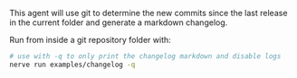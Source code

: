 This agent will use git to determine the new commits since the last release in the current folder and generate a markdown changelog.

Run from inside a git repository folder with:

```bash
# use with -q to only print the changelog markdown and disable logs
nerve run examples/changelog -q
```